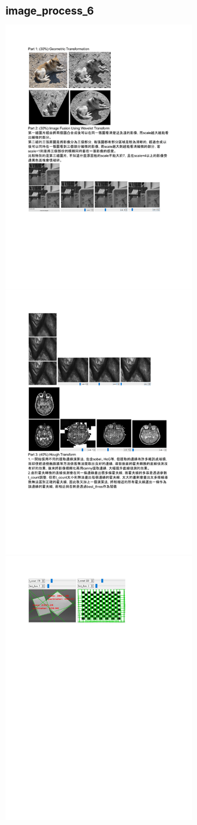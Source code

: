 # image_process_6
![](./pic/HW6_林奕安_R11522611-1.png)
![](./pic/HW6_林奕安_R11522611-2.png)
![](./pic/HW6_林奕安_R11522611-3.png)
